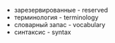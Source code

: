 - зарезервированные - reserved
- терминология - terminology
- словарный запас - vocabulary
- синтаксис - syntax

